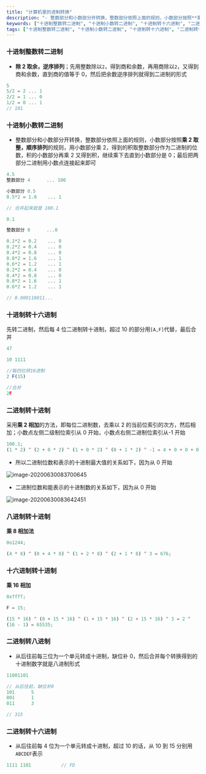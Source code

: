 ```yaml
---
title: "计算机里的进制转换"
description: "- 整数部分和小数部分开转换，整数部分依照上面的规则，小数部分按照**乘 2 取整，顺序排列**的规则，用小数部分乘 2，得到的积取整数部分作为二进制的位数，积的小数部分再乘 2 又得到积，继续乘下去直到小数部分是 0；最后把两部分二进制用小数点连接起来即可"
keywords: ["十进制整数转二进制", "十进制小数转二进制", "十进制转十六进制", "二进制转十进制", "八进制转十进制", "十六进制转十进制", "二进制转八进制", "二进制转十六进制"]
tags: ["十进制整数转二进制", "十进制小数转二进制", "十进制转十六进制", "二进制转十进制", "八进制转十进制"]
---
```


### 十进制整数转二进制

- **除 2 取余，逆序排列**；先用整数除以`2`，得到商和余数，再用商除以`2`，又得到商和余数，直到商的值等于 0，然后把余数逆序排列就得到二进制的形式

```javascript
5
5/2 = 2 ... 1
2/2 = 1 ... 0
1/2 = 0 ... 1
// 101
```

### 十进制小数转二进制

- 整数部分和小数部分开转换，整数部分依照上面的规则，小数部分按照**乘 2 取整，顺序排列**的规则，用小数部分乘 2，得到的积取整数部分作为二进制的位数，积的小数部分再乘 2 又得到积，继续乘下去直到小数部分是 0；最后把两部分二进制用小数点连接起来即可

```javascript
4.5
整数部分 4      ... 100

小数部分 0.5
0.5*2 = 1.0	   ... 1

// 合并起来就是 100.1

0.1

整数部分 0		...0

0.1*2 = 0.2    ... 0
0.2*2 = 0.4	   ... 0
0.4*2 = 0.8	   ... 0
0.8*2 = 1.6	   ... 1
0.6*2 = 1.2	   ... 1
0.2*2 = 0.4	   ... 0
0.4*2 = 0.8	   ... 0
0.8*2 = 1.6	   ... 1
0.6*2 = 1.2	   ... 1

// 0.000110011...
```

### 十进制转十六进制

先转二进制，然后每 4 位二进制转十进制，超过 10 的部分用`[A,F]`代替，最后合并

```javascript
47

10 1111

//每四位转10进制
2 F(15)

//合并
2F
```

### 二进制转十进制

采用**乘 2 相加**的方法，即每位二进制数，去乘以 2 的当前位索引的次方，然后相加；小数点左侧二级制位索引从 0 开始，小数点右侧二进制位索引从-1 开始

```javascript
100.1;
(1 * 2) ^ (2 + 0 * 2) ^ (1 + 0 * 2) ^ (0 + 1 * 2) ^ -1 = 4 + 0 + 0 + 0.5 = 4.5;
```

- 所以二进制位数和表示的十进制最大值的关系如下，因为从 0 开始

![image-20200630083700645](../../../public/images/image-20200630083700645.png)

- 二进制位数和能表示的十进制数的关系如下，因为从 0 开始

![image-20200630083642451](../../../public/images/image-20200630083642451.png)

### 八进制转十进制

**乘 8 相加法**

```javascript
0o1244;

(4 * 8) ^ (0 + 4 * 8) ^ (1 + 2 * 8) ^ (2 + 1 * 8) ^ 3 = 676;
```

### 十六进制转十进制

**乘 16 相加**

```javascript
0xffff;

F = 15;

(15 * 16) ^ (0 + 15 * 16) ^ (1 + 15 * 16) ^ (2 + 15 * 16) ^ 3 = 2 ^
(16 - 1) = 65535;
```

### 二进制转八进制

- 从后往前每三位为一个单元转成十进制，缺位补 0，然后合并每个转换得到的十进制数字就是八进制形式

```javascript
11001101

// 从后往前，缺位补0
101		 5
001		 1
011		 3

// 315
```

### 二进制转十六进制

- 从后往前每 4 位为一个单元转成十进制，超过 10 的话，从 10 到 15 分别用`ABCDEF`表示

```javascript
1111 1101			// FD
```
